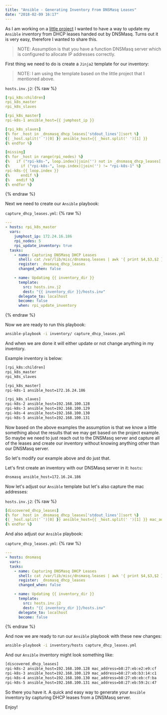 ```yaml
---
title: "Ansible - Generating Inventory From DNSMasq Leases"
date: "2018-02-09 16:17"
---
```


As I am working on a [little project](https://github.com/mrlesmithjr/ansible-rpi-k8s-cluster)
I wanted to have a way to update my `Ansible` inventory from DHCP leases
handed out by DNSMasq. Turns out it is very easy, therefore I wanted to share
this.

> NOTE: Assumption is that you have a function DNSMasq server which is configured
> to allocate IP addresses correctly.

First thing we need to do is create a `Jinja2` template for our inventory:

> NOTE: I am using the template based on the little project that I mentioned
> above.

`hosts.inv.j2`:
{% raw %}

```yaml
[rpi_k8s:children]
rpi_k8s_master
rpi_k8s_slaves

[rpi_k8s_master]
rpi-k8s-1 ansible_host={{ jumphost_ip }}

[rpi_k8s_slaves]
{% for _host in _dnsmasq_dhcp_leases['stdout_lines']|sort %}
{{ _host.split(' ')[0] }} ansible_host={{ _host.split(' ')[1] }}
{% endfor %}

[missing]
{% for _host in range(rpi_nodes) %}
{%   if ("rpi-k8s-", loop.index)|join('') not in _dnsmasq_dhcp_leases['stdout'] %}
{%     if ("rpi-k8s-", loop.index)|join('') != "rpi-k8s-1" %}
rpi-k8s-{{ loop.index }}
{%     endif %}
{%   endif %}
{% endfor %}
```

{% endraw %}

Next we need to create our `Ansible` playbook:

`capture_dhcp_leases.yml`:
{% raw %}

```yaml
---
- hosts: rpi_k8s_master
  vars:
    jumphost_ip: 172.24.16.186
    rpi_nodes: 5
    rpi_update_inventory: true
  tasks:
    - name: Capturing DNSMasq DHCP Leases
      shell: cat /var/lib/misc/dnsmasq.leases | awk '{ print $4,$3,$2 }'
      register: _dnsmasq_dhcp_leases
      changed_when: false

    - name: Updating {{ inventory_dir }}
      template:
        src: hosts.inv.j2
        dest: "{{ inventory_dir }}/hosts.inv"
      delegate_to: localhost
      become: false
      when: rpi_update_inventory
```

{% endraw %}

Now we are ready to run this playbook:

```bash
ansible-playbook -i inventory/ capture_dhcp_leases.yml
```

And when we are done it will either update or not change anything in my inventory.

Example inventory is below:

```bash
[rpi_k8s:children]
rpi_k8s_master
rpi_k8s_slaves

[rpi_k8s_master]
rpi-k8s-1 ansible_host=172.16.24.186

[rpi_k8s_slaves]
rpi-k8s-2 ansible_host=192.168.100.128
rpi-k8s-3 ansible_host=192.168.100.129
rpi-k8s-4 ansible_host=192.168.100.130
rpi-k8s-5 ansible_host=192.168.100.131
```

Now based on the above examples the assumption is that we know a little something
about the results that we may get based on the project example. So maybe we need
to just reach out to the DNSMasq server and capture all of the leases and create
our inventory without knowing anything other than our DNSMasq server.

So let's modify our example above and do just that.

Let's first create an inventory with our DNSMasq server in it:
`hosts`:

```bash
dnsmasq ansible_host=172.16.24.186
```

Now let's adjust our `Ansible` template but let's also capture the mac addresses:

`hosts.inv.j2`:
{% raw %}

```yaml
[discovered_dhcp_leases]
{% for _host in _dnsmasq_dhcp_leases['stdout_lines']|sort %}
{{ _host.split(' ')[0] }} ansible_host={{ _host.split(' ')[1] }} mac_address={{ _host.split(' ')[2] }}
{% endfor %}
```

And also adjust our `Ansible` playbook:

`capture_dhcp_leases.yml`:
{% raw %}

```yaml
---
- hosts: dnsmasq
  vars:
  tasks:
    - name: Capturing DNSMasq DHCP Leases
      shell: cat /var/lib/misc/dnsmasq.leases | awk '{ print $4,$3,$2 }'
      register: _dnsmasq_dhcp_leases
      changed_when: false

    - name: Updating {{ inventory_dir }}
      template:
        src: hosts.inv.j2
        dest: "{{ inventory_dir }}/hosts.inv"
      delegate_to: localhost
      become: false
```

{% endraw %}

And now we are ready to run our `Ansible` playbook with these new changes:

```bash
ansible-playbook -i inventory/hosts capture_dhcp_leases.yml
```

And our `Ansible` inventory might look something like:

```bash
[discovered_dhcp_leases]
rpi-k8s-2 ansible_host=192.168.100.128 mac_address=b8:27:eb:e2:e9:cf
rpi-k8s-3 ansible_host=192.168.100.129 mac_address=b8:27:eb:b3:14:c1
rpi-k8s-4 ansible_host=192.168.100.130 mac_address=b8:27:eb:eb:cf:ba
rpi-k8s-5 ansible_host=192.168.100.131 mac_address=b8:27:eb:59:2c:47
```

So there you have it. A quick and easy way to generate your `Ansible` inventory
by capturing DHCP leases from a DNSMasq server.

Enjoy!
